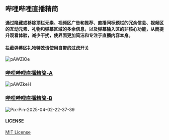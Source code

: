 ## 哔哩哔哩直播精简
#### 通过隐藏或移除顶栏元素、视频区广告和推荐、直播间标题栏的冗余信息、视频区的互动元素、礼物和弹幕区域的多余信息，以及弹幕输入区的非核心功能，从而提升观看体验，减少干扰，使界面更加简洁和专注于直播内容本身。
#### 拦截弹幕区礼物特效请使用自带的过虑开关
![pAWZiOe](https://github.com/user-attachments/assets/907a692f-6046-41b8-965c-0920c4b3aaa1)

### [哔哩哔哩直播精简-A](https://github.com/QingFengM/Scripts/raw/refs/heads/main/%E5%93%94%E5%93%A9%E5%93%94%E5%93%A9%E7%9B%B4%E6%92%AD%E7%B2%BE%E7%AE%80-A.user.js)

![pAWZkeH](https://github.com/user-attachments/assets/7cb4caba-2f46-446f-8d28-5fcb5d221727)

### [哔哩哔哩直播精简-B](https://github.com/QingFengM/Scripts/raw/refs/heads/main/%E5%93%94%E5%93%A9%E5%93%94%E5%93%A9%E7%9B%B4%E6%92%AD%E7%B2%BE%E7%AE%80-B.user.js)

![Pix-Pin-2025-04-02-22-37-39](https://github.com/user-attachments/assets/23f5b83e-431e-4784-bb6a-84e7ab539a38)

#### LICENSE
[MIT License](https://github.com/QingFengM/Scripts/raw/refs/heads/main/LICENSE)
